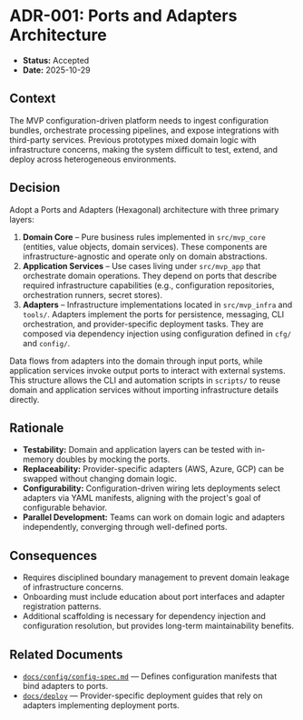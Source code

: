 # ADR-001: Ports and Adapters Architecture

- **Status:** Accepted
- **Date:** 2025-10-29

## Context

The MVP configuration-driven platform needs to ingest configuration bundles, orchestrate processing pipelines, and expose integrations with third-party services. Previous prototypes mixed domain logic with infrastructure concerns, making the system difficult to test, extend, and deploy across heterogeneous environments.

## Decision

Adopt a Ports and Adapters (Hexagonal) architecture with three primary layers:

1. **Domain Core** – Pure business rules implemented in `src/mvp_core` (entities, value objects, domain services). These components are infrastructure-agnostic and operate only on domain abstractions.
2. **Application Services** – Use cases living under `src/mvp_app` that orchestrate domain operations. They depend on ports that describe required infrastructure capabilities (e.g., configuration repositories, orchestration runners, secret stores).
3. **Adapters** – Infrastructure implementations located in `src/mvp_infra` and `tools/`. Adapters implement the ports for persistence, messaging, CLI orchestration, and provider-specific deployment tasks. They are composed via dependency injection using configuration defined in `cfg/` and `config/`.

Data flows from adapters into the domain through input ports, while application services invoke output ports to interact with external systems. This structure allows the CLI and automation scripts in `scripts/` to reuse domain and application services without importing infrastructure details directly.

## Rationale

- **Testability:** Domain and application layers can be tested with in-memory doubles by mocking the ports.
- **Replaceability:** Provider-specific adapters (AWS, Azure, GCP) can be swapped without changing domain logic.
- **Configurability:** Configuration-driven wiring lets deployments select adapters via YAML manifests, aligning with the project's goal of configurable behavior.
- **Parallel Development:** Teams can work on domain logic and adapters independently, converging through well-defined ports.

## Consequences

- Requires disciplined boundary management to prevent domain leakage of infrastructure concerns.
- Onboarding must include education about port interfaces and adapter registration patterns.
- Additional scaffolding is necessary for dependency injection and configuration resolution, but provides long-term maintainability benefits.

## Related Documents

- [`docs/config/config-spec.md`](../config/config-spec.md) — Defines configuration manifests that bind adapters to ports.
- [`docs/deploy`](../deploy) — Provider-specific deployment guides that rely on adapters implementing deployment ports.
